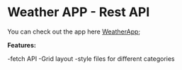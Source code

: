 
# Weather APP - Rest API

You can check out the app here [WeatherApp](https://wonski312.github.io/weatherAPI/);


**Features:**

-fetch API 
-Grid layout
-style files for different categories
